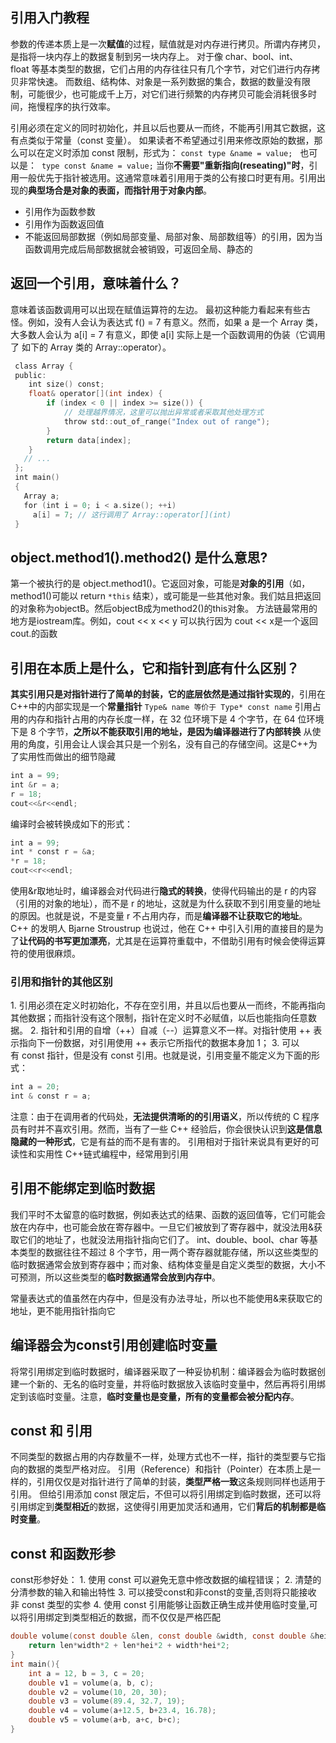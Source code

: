## 引用入门教程

参数的传递本质上是一次**赋值**的过程，赋值就是对内存进行拷贝。所谓内存拷贝，是指将一块内存上的数据复制到另一块内存上。
对于像 char、bool、int、float 等基本类型的数据，它们占用的内存往往只有几个字节，对它们进行内存拷贝非常快速。
而数组、结构体、对象是一系列数据的集合，数据的数量没有限制，可能很少，也可能成千上万，对它们进行频繁的内存拷贝可能会消耗很多时间，拖慢程序的执行效率。

引用必须在定义的同时初始化，并且以后也要从一而终，不能再引用其它数据，这有点类似于常量（const 变量）。
如果读者不希望通过引用来修改原始的数据，那么可以在定义时添加 const 限制，形式为：
`const type &name = value;`   也可以是：  `type const &name = value;`
当你**不需要"重新指向(reseating)"时**，引用一般优先于指针被选用。这通常意味着引用用于类的公有接口时更有用。引用出现的**典型场合是对象的表面，而指针用于对象内部**。

* 引用作为函数参数
* 引用作为函数返回值
* 不能返回局部数据（例如局部变量、局部对象、局部数组等）的引用，因为当函数调用完成后局部数据就会被销毁，可返回全局、静态的

## 返回一个引用，意味着什么？
意味着该函数调用可以出现在赋值运算符的左边。
最初这种能力看起来有些古怪。例如，没有人会认为表达式 f() = 7 有意义。然而，如果 a 是一个 Array 类，大多数人会认为 a[i] = 7 有意义，即使 a[i] 实际上是一个函数调用的伪装（它调用了 如下的 Array 类的 Array::operator[](int)）。
```c
 class Array {
 public:
	int size() const;
	float& operator[](int index) {
		if (index < 0 || index >= size()) {
			// 处理越界情况，这里可以抛出异常或者采取其他处理方式
			throw std::out_of_range("Index out of range");
		}
		return data[index];
	}
   // ...
 };
 int main()
 {
   Array a;
   for (int i = 0; i < a.size(); ++i)
     a[i] = 7; // 这行调用了 Array::operator[](int)
 }
```

## object.method1().method2() 是什么意思? 
第一个被执行的是 object.method1()。它返回对象，可能是**对象的引用**（如，method1()可能以 return `*this` 结束），或可能是一些其他对象。我们姑且把返回的对象称为objectB。然后objectB成为method2()的this对象。
方法链最常用的地方是iostream库。例如，cout << x << y 可以执行因为 cout << x是一个返回cout.的函数


## 引用在本质上是什么，它和指针到底有什么区别？
**其实引用只是对指针进行了简单的封装，它的底层依然是通过指针实现的**，引用在C++中的内部实现是一个**常量指针**
`Type& name 等价于 Type* const name`
引用占用的内存和指针占用的内存长度一样，在 32 位环境下是 4 个字节，在 64 位环境下是 8 个字节，**之所以不能获取引用的地址，是因为编译器进行了内部转换**
从使用的角度，引用会让人误会其只是一个别名，没有自己的存储空间。这是C++为了实用性而做出的细节隐藏
```c
int a = 99;
int &r = a;
r = 18;
cout<<&r<<endl;
```
编译时会被转换成如下的形式：
```c
int a = 99;
int * const r = &a;
*r = 18;
cout<<r<<endl;
```
使用&r取地址时，编译器会对代码进行**隐式的转换**，使得代码输出的是 r 的内容（引用的对象的地址），而不是 r 的地址，这就是为什么获取不到引用变量的地址的原因。也就是说，不是变量 r 不占用内存，而是**编译器不让获取它的地址**。
C++ 的发明人 Bjarne Stroustrup 也说过，他在 C++ 中引入引用的直接目的是为了**让代码的书写更加漂亮**，尤其是在运算符重载中，不借助引用有时候会使得运算符的使用很麻烦。

### 引用和指针的其他区别
1. 引用必须在定义时初始化，不存在空引用，并且以后也要从一而终，不能再指向其他数据；而指针没有这个限制，指针在定义时不必赋值，以后也能指向任意数据。
2. 指针和引用的自增（++）自减（--）运算意义不一样。对指针使用 ++ 表示指向下一份数据，对引用使用 ++ 表示它所指代的数据本身加 1；
3. 可以有 const 指针，但是没有 const 引用。也就是说，引用变量不能定义为下面的形式：
```c
int a = 20;
int & const r = a;
```

注意：由于在调用者的代码处，**无法提供清晰的的引用语义**，所以传统的 C 程序员有时并不喜欢引用。然而，当有了一些 C++ 经验后，你会很快认识到**这是信息隐藏的一种形式**，它是有益的而不是有害的。
引用相对于指针来说具有更好的可读性和实用性
C++链式编程中，经常用到引用


## 引用不能绑定到临时数据
我们平时不太留意的临时数据，例如表达式的结果、函数的返回值等，它们可能会放在内存中，也可能会放在寄存器中。一旦它们被放到了寄存器中，就没法用&获取它们的地址了，也就没法用指针指向它们了。
int、double、bool、char 等基本类型的数据往往不超过 8 个字节，用一两个寄存器就能存储，所以这些类型的临时数据通常会放到寄存器中；而对象、结构体变量是自定义类型的数据，大小不可预测，所以这些类型的**临时数据通常会放到内存中**。

常量表达式的值虽然在内存中，但是没有办法寻址，所以也不能使用&来获取它的地址，更不能用指针指向它

## 编译器会为const引用创建临时变量
将常引用绑定到临时数据时，编译器采取了一种妥协机制：编译器会为临时数据创建一个新的、无名的临时变量，并将临时数据放入该临时变量中，然后再将引用绑定到该临时变量。注意，**临时变量也是变量，所有的变量都会被分配内存**。

## const 和 引用
不同类型的数据占用的内存数量不一样，处理方式也不一样，指针的类型要与它指向的数据的类型严格对应。
引用（Reference）和指针（Pointer）在本质上是一样的，引用仅仅是对指针进行了简单的封装，**类型严格一致**这条规则同样也适用于引用。
但给引用添加 const 限定后，不但可以将引用绑定到临时数据，还可以将引用绑定到**类型相近**的数据，这使得引用更加灵活和通用，它们**背后的机制都是临时变量**。

## const 和函数形参
const形参好处：
1. 使用 const 可以避免无意中修改数据的编程错误；
2. 清楚的分清参数的输入和输出特性
3. 可以接受const和非const的变量,否则将只能接收非 const 类型的实参
4. 使用 const 引用能够让函数正确生成并使用临时变量,可以将引用绑定到类型相近的数据，而不仅仅是严格匹配

```c
double volume(const double &len, const double &width, const double &hei){
    return len*width*2 + len*hei*2 + width*hei*2;
}
int main(){
    int a = 12, b = 3, c = 20;
    double v1 = volume(a, b, c);
    double v2 = volume(10, 20, 30);
    double v3 = volume(89.4, 32.7, 19);
    double v4 = volume(a+12.5, b+23.4, 16.78);
    double v5 = volume(a+b, a+c, b+c);
}
```
